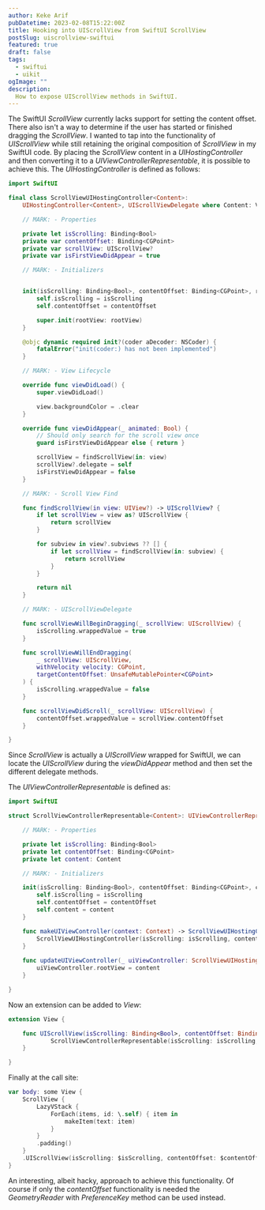 ```yaml
---
author: Keke Arif
pubDatetime: 2023-02-08T15:22:00Z
title: Hooking into UIScrollView from SwiftUI ScrollView
postSlug: uiscrollview-swiftui
featured: true
draft: false
tags:
  - swiftui
  - uikit
ogImage: ""
description:
  How to expose UIScrollView methods in SwiftUI.
---
```


The SwiftUI *ScrollView* currently lacks support for setting the content offset. There also isn't a way to determine if the user has started or finished dragging the *ScrollView*. I wanted to tap into the functionality of *UIScrollView* while still retaining the original composition of *ScrollView* in my SwiftUI code. By placing the *ScrollView* content in a *UIHostingController* and then converting it to a *UIViewControllerRepresentable*, it is possible to achieve this. The *UIHostingController* is defined as follows:

```swift
import SwiftUI

final class ScrollViewUIHostingController<Content>:
    UIHostingController<Content>, UIScrollViewDelegate where Content: View {

    // MARK: - Properties

    private let isScrolling: Binding<Bool>
    private var contentOffset: Binding<CGPoint>
    private var scrollView: UIScrollView?
    private var isFirstViewDidAppear = true

    // MARK: - Initializers


    init(isScrolling: Binding<Bool>, contentOffset: Binding<CGPoint>, rootView: Content) {
        self.isScrolling = isScrolling
        self.contentOffset = contentOffset

        super.init(rootView: rootView)
    }

    @objc dynamic required init?(coder aDecoder: NSCoder) {
        fatalError("init(coder:) has not been implemented")
    }

    // MARK: - View Lifecycle

    override func viewDidLoad() {
        super.viewDidLoad()

        view.backgroundColor = .clear
    }

    override func viewDidAppear(_ animated: Bool) {
        // Should only search for the scroll view once
        guard isFirstViewDidAppear else { return }

        scrollView = findScrollView(in: view)
        scrollView?.delegate = self
        isFirstViewDidAppear = false
    }

    // MARK: - Scroll View Find

    func findScrollView(in view: UIView?) -> UIScrollView? {
        if let scrollView = view as? UIScrollView {
            return scrollView
        }

        for subview in view?.subviews ?? [] {
            if let scrollView = findScrollView(in: subview) {
                return scrollView
            }
        }

        return nil
    }

    // MARK: - UIScrollViewDelegate

    func scrollViewWillBeginDragging(_ scrollView: UIScrollView) {
        isScrolling.wrappedValue = true
    }

    func scrollViewWillEndDragging(
        _ scrollView: UIScrollView,
        withVelocity velocity: CGPoint,
        targetContentOffset: UnsafeMutablePointer<CGPoint>
    ) {
        isScrolling.wrappedValue = false
    }

    func scrollViewDidScroll(_ scrollView: UIScrollView) {
        contentOffset.wrappedValue = scrollView.contentOffset
    }

}
```

Since *ScrollView* is actually a *UIScrollView* wrapped for SwiftUI, we can locate the *UIScrollView* during the *viewDidAppear* method and then set the different delegate methods.

The *UIViewControllerRepresentable* is defined as:

```swift
import SwiftUI

struct ScrollViewControllerRepresentable<Content>: UIViewControllerRepresentable where Content: View {

    // MARK: - Properties

    private let isScrolling: Binding<Bool>
    private let contentOffset: Binding<CGPoint>
    private let content: Content

    // MARK: - Initializers

    init(isScrolling: Binding<Bool>, contentOffset: Binding<CGPoint>, content: Content) {
        self.isScrolling = isScrolling
        self.contentOffset = contentOffset
        self.content = content
    }

    func makeUIViewController(context: Context) -> ScrollViewUIHostingController<Content> {
        ScrollViewUIHostingController(isScrolling: isScrolling, contentOffset: contentOffset, rootView: content)
    }
    
    func updateUIViewController(_ uiViewController: ScrollViewUIHostingController<Content>, context: Context) {
        uiViewController.rootView = content
    }

}
```

Now an extension can be added to *View*:

```swift
extension View {

    func UIScrollView(isScrolling: Binding<Bool>, contentOffset: Binding<CGPoint>) -> some View {
            ScrollViewControllerRepresentable(isScrolling: isScrolling, contentOffset: contentOffset, content: self)
    }

}
```

Finally at the call site:

```swift
var body: some View {
    ScrollView {
        LazyVStack {
            ForEach(items, id: \.self) { item in
                makeItem(text: item)
            }
        }
        .padding()
    }
    .UIScrollView(isScrolling: $isScrolling, contentOffset: $contentOffset)
}
```

An interesting, albeit hacky, approach to achieve this functionality. Of course if only the *contentOffset* functionality is needed the *GeometryReader* with *PreferenceKey* method can be used instead.